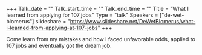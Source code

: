 +++
Talk_date = ""
Talk_start_time = ""
Talk_end_time = ""
Title = "What I learned from applying for 107 jobs"
Type = "talk"
Speakers = ["de-wet-blomerus"]
slideshare = "https://www.slideshare.net/DeWetBlomerus/what-i-learned-from-applying-at-107-jobs"
+++

Come learn from my mistakes and how I faced unfavorable odds, applied to 107 jobs and eventually got the dream job.
